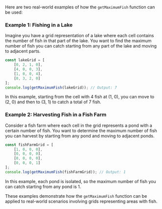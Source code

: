 Here are two real-world examples of how the `getMaximumFish` function can be used:

### Example 1: Fishing in a Lake
Imagine you have a grid representation of a lake where each cell contains the number of fish in that part of the lake. You want to find the maximum number of fish you can catch starting from any part of the lake and moving to adjacent parts.

```javascript
const lakeGrid = [
    [0, 2, 1, 0],
    [4, 0, 0, 3],
    [1, 0, 0, 4],
    [0, 3, 2, 0]
];
console.log(getMaximumFish(lakeGrid)); // Output: 7
```

In this example, starting from the cell with 4 fish at (1, 0), you can move to (2, 0) and then to (3, 1) to catch a total of 7 fish.

### Example 2: Harvesting Fish in a Fish Farm
Consider a fish farm where each cell in the grid represents a pond with a certain number of fish. You want to determine the maximum number of fish you can harvest by starting from any pond and moving to adjacent ponds.

```javascript
const fishFarmGrid = [
    [1, 0, 0, 0],
    [0, 0, 0, 0],
    [0, 0, 0, 0],
    [0, 0, 0, 1]
];
console.log(getMaximumFish(fishFarmGrid)); // Output: 1
```

In this example, each pond is isolated, so the maximum number of fish you can catch starting from any pond is 1.

These examples demonstrate how the `getMaximumFish` function can be applied to real-world scenarios involving grids representing areas with fish.

